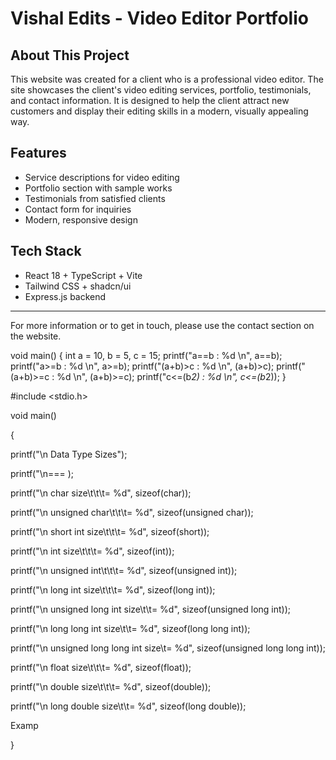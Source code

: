 # Vishal Edits - Video Editor Portfolio

## About This Project
This website was created for a client who is a professional video editor. The site showcases the client's video editing services, portfolio, testimonials, and contact information. It is designed to help the client attract new customers and display their editing skills in a modern, visually appealing way.

## Features
- Service descriptions for video editing
- Portfolio section with sample works
- Testimonials from satisfied clients
- Contact form for inquiries
- Modern, responsive design

## Tech Stack
- React 18 + TypeScript + Vite
- Tailwind CSS + shadcn/ui
- Express.js backend

---

For more information or to get in touch, please use the contact section on the website. 

void main()
{
  int a = 10, b = 5, c = 15;
  printf("a==b : %d \n", a==b);
  printf("a>=b : %d \n", a>=b);
  printf("(a+b)>c : %d \n", (a+b)>c);
  printf("(a+b)>=c : %d \n", (a+b)>=c);
  printf("c<=(b*2) : %d \n", c<=(b*2));
}

#include <stdio.h>

void main()

{

printf("\n Data Type Sizes");

printf("\n=== );

printf("\n char size\t\t\t= %d", sizeof(char));

printf("\n unsigned char\t\t\t= %d", sizeof(unsigned char));

printf("\n short int size\t\t\t= %d", sizeof(short));

printf("\n int size\t\t\t= %d", sizeof(int));

printf("\n unsigned int\t\t\t= %d", sizeof(unsigned int));

printf("\n long int size\t\t\t= %d", sizeof(long int));

printf("\n unsigned long int size\t\t= %d", sizeof(unsigned long int));

printf("\n long long int size\t\t= %d", sizeof(long long int));

printf("\n unsigned long long int size\t= %d", sizeof(unsigned long long int));

printf("\n float size\t\t\t= %d", sizeof(float));

printf("\n double size\t\t\t= %d", sizeof(double));

printf("\n long double size\t\t= %d", sizeof(long double));

Examp

}